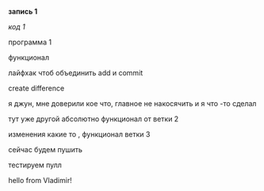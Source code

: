 **запись 1**

*код 1*

программа 1

функционал

лайфхак чтоб объединить add и commit

create difference

я джун, мне доверили кое что, главное не накосячить и я что -то сделал

тут уже другой абсолютно функционал от ветки 2

изменения какие то , функционал ветки 3

сейчас будем пушить

тестируем пулл

hello from Vladimir!
